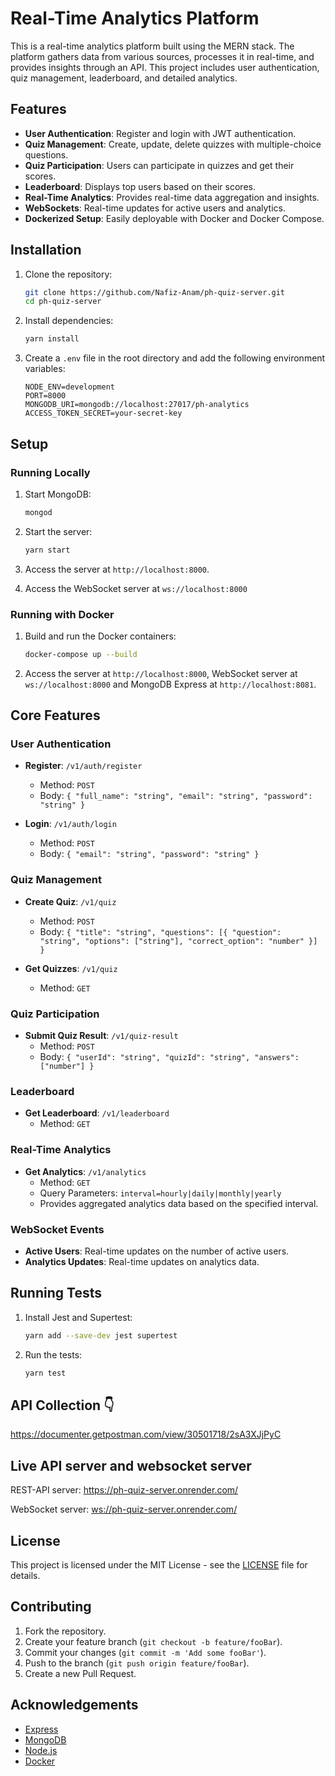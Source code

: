 # Real-Time Analytics Platform

This is a real-time analytics platform built using the MERN stack. The platform gathers data from various sources, processes it in real-time, and provides insights through an API. This project includes user authentication, quiz management, leaderboard, and detailed analytics.

## Features

- **User Authentication**: Register and login with JWT authentication.
- **Quiz Management**: Create, update, delete quizzes with multiple-choice questions.
- **Quiz Participation**: Users can participate in quizzes and get their scores.
- **Leaderboard**: Displays top users based on their scores.
- **Real-Time Analytics**: Provides real-time data aggregation and insights.
- **WebSockets**: Real-time updates for active users and analytics.
- **Dockerized Setup**: Easily deployable with Docker and Docker Compose.

## Installation

1. Clone the repository:

    ```sh
    git clone https://github.com/Nafiz-Anam/ph-quiz-server.git
    cd ph-quiz-server
    ```

2. Install dependencies:

    ```sh
    yarn install
    ```

3. Create a `.env` file in the root directory and add the following environment variables:

    ```env
    NODE_ENV=development
    PORT=8000
    MONGODB_URI=mongodb://localhost:27017/ph-analytics
    ACCESS_TOKEN_SECRET=your-secret-key
    ```

## Setup

### Running Locally

1. Start MongoDB:

    ```sh
    mongod
    ```

2. Start the server:

    ```sh
    yarn start
    ```

3. Access the server at `http://localhost:8000`.

4. Access the WebSocket server at `ws://localhost:8000`

### Running with Docker

1. Build and run the Docker containers:

    ```sh
    docker-compose up --build
    ```

2. Access the server at `http://localhost:8000`, WebSocket server at `ws://localhost:8000` and MongoDB Express at `http://localhost:8081`.

## Core Features

### User Authentication

- **Register**: `/v1/auth/register`
  - Method: `POST`
  - Body: `{ "full_name": "string", "email": "string", "password": "string" }`

- **Login**: `/v1/auth/login`
  - Method: `POST`
  - Body: `{ "email": "string", "password": "string" }`

### Quiz Management

- **Create Quiz**: `/v1/quiz`
  - Method: `POST`
  - Body: `{ "title": "string", "questions": [{ "question": "string", "options": ["string"], "correct_option": "number" }] }`

- **Get Quizzes**: `/v1/quiz`
  - Method: `GET`

### Quiz Participation

- **Submit Quiz Result**: `/v1/quiz-result`
  - Method: `POST`
  - Body: `{ "userId": "string", "quizId": "string", "answers": ["number"] }`

### Leaderboard

- **Get Leaderboard**: `/v1/leaderboard`
  - Method: `GET`

### Real-Time Analytics

- **Get Analytics**: `/v1/analytics`
  - Method: `GET`
  - Query Parameters: `interval=hourly|daily|monthly|yearly`
  - Provides aggregated analytics data based on the specified interval.

### WebSocket Events

- **Active Users**: Real-time updates on the number of active users.
- **Analytics Updates**: Real-time updates on analytics data.

## Running Tests

1. Install Jest and Supertest:

    ```sh
    yarn add --save-dev jest supertest
    ```

2. Run the tests:

    ```sh
    yarn test
    ```

## API Collection 👇

<https://documenter.getpostman.com/view/30501718/2sA3XJjPyC>

## Live API server and websocket server

REST-API server: <https://ph-quiz-server.onrender.com/>

WebSocket server: <ws://ph-quiz-server.onrender.com/>

## License

This project is licensed under the MIT License - see the [LICENSE](LICENSE) file for details.

## Contributing

1. Fork the repository.
2. Create your feature branch (`git checkout -b feature/fooBar`).
3. Commit your changes (`git commit -m 'Add some fooBar'`).
4. Push to the branch (`git push origin feature/fooBar`).
5. Create a new Pull Request.

## Acknowledgements

- [Express](https://expressjs.com/)
- [MongoDB](https://www.mongodb.com/)
- [Node.js](https://nodejs.org/)
- [Docker](https://www.docker.com/)

